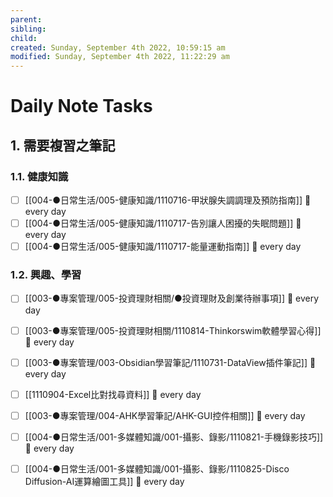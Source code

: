 ```yaml
---
parent: 
sibling: 
child: 
created: Sunday, September 4th 2022, 10:59:15 am
modified: Sunday, September 4th 2022, 11:22:29 am
---
```

# Daily Note Tasks

## 1. 需要複習之筆記

### 1.1. 健康知識
- [ ] [[004-●日常生活/005-健康知識/1110716-甲狀腺失調調理及預防指南]] 🔁 every day 
- [ ] [[004-●日常生活/005-健康知識/1110717-告別讓人困擾的失眠問題]] 🔁 every day 
- [ ] [[004-●日常生活/005-健康知識/1110717-能量運動指南]] 🔁 every day 

### 1.2. 興趣、學習
- [ ] [[003-●專案管理/005-投資理財相關/●投資理財及創業待辦事項]] 🔁 every day
- [ ] [[003-●專案管理/005-投資理財相關/1110814-Thinkorswim軟體學習心得]] 🔁 every day 
- [ ] [[003-●專案管理/003-Obsidian學習筆記/1110731-DataView插件筆記]] 🔁 every day 
- [ ] [[1110904-Excel比對找尋資料]] 🔁 every day
- [ ] [[003-●專案管理/004-AHK學習筆記/AHK-GUI控件相關]] 🔁 every day 
- [ ] [[004-●日常生活/001-多媒體知識/001-攝影、錄影/1110821-手機錄影技巧]] 🔁 every day 
- [ ] [[004-●日常生活/001-多媒體知識/001-攝影、錄影/1110825-Disco Diffusion-AI運算繪圖工具]] 🔁 every day  


